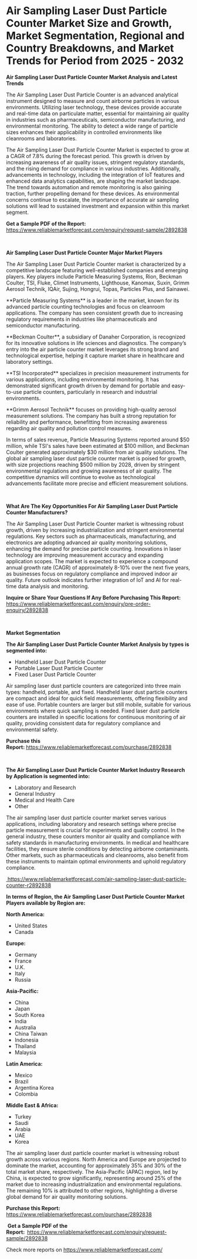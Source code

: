 <p><h1>Air Sampling Laser Dust Particle Counter Market Size and Growth, Market Segmentation, Regional and Country Breakdowns, and Market Trends for Period from 2025 -  2032</h1></p><p><strong>Air Sampling Laser Dust Particle Counter Market Analysis and Latest Trends</strong></p>
<p><p>The Air Sampling Laser Dust Particle Counter is an advanced analytical instrument designed to measure and count airborne particles in various environments. Utilizing laser technology, these devices provide accurate and real-time data on particulate matter, essential for maintaining air quality in industries such as pharmaceuticals, semiconductor manufacturing, and environmental monitoring. The ability to detect a wide range of particle sizes enhances their applicability in controlled environments like cleanrooms and laboratories.</p><p>The Air Sampling Laser Dust Particle Counter Market is expected to grow at a CAGR of 7.8% during the forecast period. This growth is driven by increasing awareness of air quality issues, stringent regulatory standards, and the rising demand for compliance in various industries. Additionally, advancements in technology, including the integration of IoT features and enhanced data analytics capabilities, are shaping the market landscape. The trend towards automation and remote monitoring is also gaining traction, further propelling demand for these devices. As environmental concerns continue to escalate, the importance of accurate air sampling solutions will lead to sustained investment and expansion within this market segment.</p></p>
<p><strong>Get a Sample PDF of the Report:&nbsp;</strong> <a href="https://www.reliablemarketforecast.com/enquiry/request-sample/2892838?utm_campaign=2949&utm_medium=2&utm_source=Github&utm_content=ia&utm_term=15032025&utm_id=air-sampling-laser-dust-particle-counter">https://www.reliablemarketforecast.com/enquiry/request-sample/2892838</a></p>
<p>&nbsp;</p>
<p><strong>Air Sampling Laser Dust Particle Counter Major Market Players</strong></p>
<p><p>The Air Sampling Laser Dust Particle Counter market is characterized by a competitive landscape featuring well-established companies and emerging players. Key players include Particle Measuring Systems, Rion, Beckman Coulter, TSI, Fluke, Climet Instruments, Lighthouse, Kanomax, Suxin, Grimm Aerosol Technik, IQAir, Sujing, Hongrui, Topas, Particles Plus, and Sainawei.</p><p>**Particle Measuring Systems** is a leader in the market, known for its advanced particle counting technologies and focus on cleanroom applications. The company has seen consistent growth due to increasing regulatory requirements in industries like pharmaceuticals and semiconductor manufacturing.</p><p>**Beckman Coulter**, a subsidiary of Danaher Corporation, is recognized for its innovative solutions in life sciences and diagnostics. The company’s entry into the air particle counter market leverages its strong brand and technological expertise, helping it capture market share in healthcare and laboratory settings.</p><p>**TSI Incorporated** specializes in precision measurement instruments for various applications, including environmental monitoring. It has demonstrated significant growth driven by demand for portable and easy-to-use particle counters, particularly in research and industrial environments.</p><p>**Grimm Aerosol Technik** focuses on providing high-quality aerosol measurement solutions. The company has built a strong reputation for reliability and performance, benefitting from increasing awareness regarding air quality and pollution control measures.</p><p>In terms of sales revenue, Particle Measuring Systems reported around $50 million, while TSI's sales have been estimated at $100 million, and Beckman Coulter generated approximately $30 million from air quality solutions. The global air sampling laser dust particle counter market is poised for growth, with size projections reaching $500 million by 2028, driven by stringent environmental regulations and growing awareness of air quality. The competitive dynamics will continue to evolve as technological advancements facilitate more precise and efficient measurement solutions.</p></p>
<p>&nbsp;</p>
<p><strong>What Are The Key Opportunities For Air Sampling Laser Dust Particle Counter Manufacturers?</strong></p>
<p><p>The Air Sampling Laser Dust Particle Counter market is witnessing robust growth, driven by increasing industrialization and stringent environmental regulations. Key sectors such as pharmaceuticals, manufacturing, and electronics are adopting advanced air quality monitoring solutions, enhancing the demand for precise particle counting. Innovations in laser technology are improving measurement accuracy and expanding application scopes. The market is expected to experience a compound annual growth rate (CAGR) of approximately 8-10% over the next five years, as businesses focus on regulatory compliance and improved indoor air quality. Future outlook indicates further integration of IoT and AI for real-time data analysis and monitoring.</p></p>
<p><strong>Inquire or Share Your Questions If Any Before Purchasing This Report:</strong> <a href="https://www.reliablemarketforecast.com/enquiry/pre-order-enquiry/2892838?utm_campaign=2949&utm_medium=2&utm_source=Github&utm_content=ia&utm_term=15032025&utm_id=air-sampling-laser-dust-particle-counter">https://www.reliablemarketforecast.com/enquiry/pre-order-enquiry/2892838</a></p>
<p>&nbsp;</p>
<p><strong>Market Segmentation</strong></p>
<p><strong>The Air Sampling Laser Dust Particle Counter Market Analysis by types is segmented into:</strong></p>
<p><ul><li>Handheld Laser Dust Particle Counter</li><li>Portable Laser Dust Particle Counter</li><li>Fixed Laser Dust Particle Counter</li></ul></p>
<p><p>Air sampling laser dust particle counters are categorized into three main types: handheld, portable, and fixed. Handheld laser dust particle counters are compact and ideal for quick field measurements, offering flexibility and ease of use. Portable counters are larger but still mobile, suitable for various environments where quick sampling is needed. Fixed laser dust particle counters are installed in specific locations for continuous monitoring of air quality, providing consistent data for regulatory compliance and environmental safety.</p></p>
<p><strong>Purchase this Report:&nbsp;</strong><a href="https://www.reliablemarketforecast.com/purchase/2892838?utm_campaign=2949&utm_medium=2&utm_source=Github&utm_content=ia&utm_term=15032025&utm_id=air-sampling-laser-dust-particle-counter">https://www.reliablemarketforecast.com/purchase/2892838</a></p>
<p>&nbsp;</p>
<p><strong>The Air Sampling Laser Dust Particle Counter Market Industry Research by Application is segmented into:</strong></p>
<p><ul><li>Laboratory and Research</li><li>General Industry</li><li>Medical and Health Care</li><li>Other</li></ul></p>
<p><p>The air sampling laser dust particle counter market serves various applications, including laboratory and research settings where precise particle measurement is crucial for experiments and quality control. In the general industry, these counters monitor air quality and compliance with safety standards in manufacturing environments. In medical and healthcare facilities, they ensure sterile conditions by detecting airborne contaminants. Other markets, such as pharmaceuticals and cleanrooms, also benefit from these instruments to maintain optimal environments and uphold regulatory compliance.</p></p>
<p><a href="https://www.reliablemarketforecast.com/air-sampling-laser-dust-particle-counter-r2892838?utm_campaign=2949&utm_medium=2&utm_source=Github&utm_content=ia&utm_term=15032025&utm_id=air-sampling-laser-dust-particle-counter">&nbsp;https://www.reliablemarketforecast.com/air-sampling-laser-dust-particle-counter-r2892838</a></p>
<p><strong>In terms of Region, the Air Sampling Laser Dust Particle Counter Market Players available by Region are:</strong></p>
<p>
    <p> <strong> North America: </strong>
        <ul>
            <li>United States</li>
            <li>Canada</li>
        </ul>
        </p> 
    <p> <strong> Europe: </strong>
        <ul>
            <li>Germany</li>
            <li>France</li>
            <li>U.K.</li>
            <li>Italy</li>
            <li>Russia</li>
        </ul>
        </p> 
    <p> <strong> Asia-Pacific: </strong>
        <ul>
            <li>China</li>
            <li>Japan</li>
            <li>South Korea</li>
            <li>India</li>
            <li>Australia</li>
            <li>China Taiwan</li>
            <li>Indonesia</li>
            <li>Thailand</li>
            <li>Malaysia</li>
        </ul>
        </p> 
    <p> <strong> Latin America: </strong>
        <ul>
            <li>Mexico</li>
            <li>Brazil</li>
            <li>Argentina Korea</li>
            <li>Colombia</li>
        </ul>
        </p> 
    <p> <strong> Middle East & Africa: </strong>
        <ul>
            <li>Turkey</li>
            <li>Saudi</li>
            <li>Arabia</li>
            <li>UAE</li>
            <li>Korea</li>
        </ul>
    </p>
    </p>
<p><p>The air sampling laser dust particle counter market is witnessing robust growth across various regions. North America and Europe are projected to dominate the market, accounting for approximately 35% and 30% of the total market share, respectively. The Asia-Pacific (APAC) region, led by China, is expected to grow significantly, representing around 25% of the market due to increasing industrialization and environmental regulations. The remaining 10% is attributed to other regions, highlighting a diverse global demand for air quality monitoring solutions.</p></p>
<p><strong>Purchase this Report: </strong><a href="https://www.reliablemarketforecast.com/purchase/2892838?utm_campaign=2949&utm_medium=2&utm_source=Github&utm_content=ia&utm_term=15032025&utm_id=air-sampling-laser-dust-particle-counter">https://www.reliablemarketforecast.com/purchase/2892838</a></p>
<p>&nbsp;<strong>Get a Sample PDF of the Report:&nbsp;&nbsp;</strong><a href="https://www.reliablemarketforecast.com/enquiry/request-sample/2892838?utm_campaign=2949&utm_medium=2&utm_source=Github&utm_content=ia&utm_term=15032025&utm_id=air-sampling-laser-dust-particle-counter">https://www.reliablemarketforecast.com/enquiry/request-sample/2892838</a></p>
<p><strong></strong></p>
<p>Check more reports on <a href="https://www.reliablemarketforecast.com/?utm_campaign=2949&utm_medium=2&utm_source=Github&utm_content=ia&utm_term=15032025&utm_id=air-sampling-laser-dust-particle-counter">https://www.reliablemarketforecast.com/</a></p>
